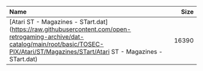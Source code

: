 |Name|Size|
|:---|---:|
|[Atari ST - Magazines - STart.dat](https://raw.githubusercontent.com/open-retrogaming-archive/dat-catalog/main/root/basic/TOSEC-PIX/Atari/ST/Magazines/STart/Atari ST - Magazines - STart.dat)|16390|
